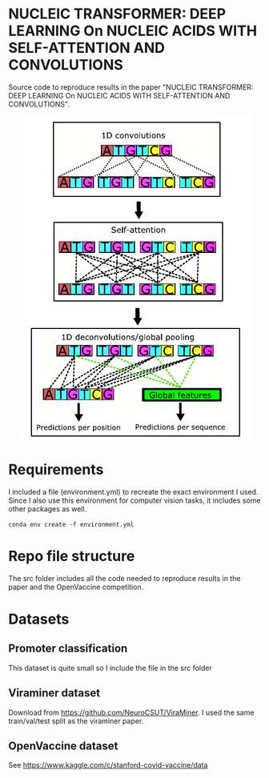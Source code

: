 # NUCLEIC TRANSFORMER: DEEP LEARNING On NUCLEIC ACIDS WITH SELF-ATTENTION AND CONVOLUTIONS

Source code to reproduce results in the paper "NUCLEIC TRANSFORMER: DEEP LEARNING On NUCLEIC ACIDS WITH SELF-ATTENTION AND CONVOLUTIONS".

<p align="center">
  <img src="https://github.com/Shujun-He/Nucleic-Transformer/blob/master/graphics/overview.PNG"/>
</p>


# Requirements
I included a file (environment.yml) to recreate the exact environment I used. Since I also use this environment for computer vision tasks, it includes some other packages as well.

```
conda env create -f environment.yml
```

# Repo file structure 

The src folder includes all the code needed to reproduce results in the paper and the OpenVaccine competition. 



# Datasets

## Promoter classification

This dataset is quite small so I include the file in the src folder

## Viraminer dataset

Download from https://github.com/NeuroCSUT/ViraMiner. I used the same train/val/test split as the viraminer paper.

## OpenVaccine dataset

See https://www.kaggle.com/c/stanford-covid-vaccine/data


